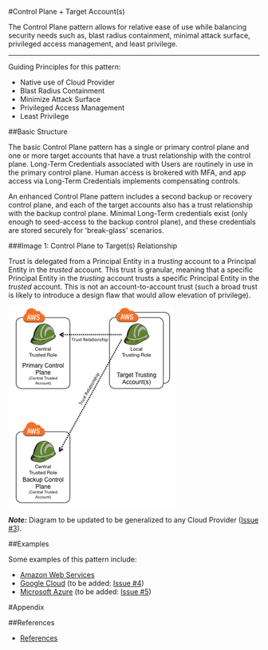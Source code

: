 #Control Plane + Target Account(s)

The Control Plane pattern allows for relative ease of use while balancing security needs such as, blast radius containment, minimal attack surface, privileged access management, and least privilege.

---

Guiding Principles for this pattern:

* Native use of Cloud Provider
* Blast Radius Containment
* Minimize Attack Surface
* Privileged Access Management
* Least Privilege




##Basic Structure

The basic Control Plane pattern has a single or primary control plane and one or more target accounts that have a trust relationship with the control plane. Long-Term Credentials associated with Users are routinely in use in the primary control plane. Human access is brokered with MFA, and app access via Long-Term Credentials implements compensating controls.

An enhanced Control Plane pattern includes a second backup or recovery control plane, and each of the target accounts also has a trust relationship with the backup control plane. Minimal Long-Term credentials exist (only enough to seed-access to the backup control plane), and these credentials are stored securely for 'break-glass' scenarios.

###Image 1: Control Plane to Target(s) Relationship

Trust is delegated from a Principal Entity in a _trusting_ account to a Principal Entity in the _trusted_ account.  This trust is granular, meaning that a specific Principal Entity in the _trusting_ account trusts a specific Principal Entity in the _trusted_ account.  This is not an account-to-account trust (such a broad trust is likely to introduce a design flaw that would allow elevation of privilege).

![1_control-target-relationship](/docs/img/1_control-target-relationship.png)

***Note:*** Diagram to be updated to be generalized to any Cloud Provider ([Issue #3](https://github.com/devsecops/controlplane/issues/3)).

##Examples

Some examples of this pattern include:

* [Amazon Web Services](/docs/Amazon-Web-Services/)
* [Google Cloud]() (to be added: [Issue #4](https://github.com/devsecops/controlplane/issues/4))
* [Microsoft Azure]() (to be added: [Issue #5](https://github.com/devsecops/controlplane/issues/5))

#Appendix

##References

* [References](/docs/references)
